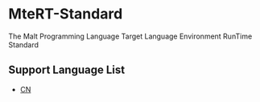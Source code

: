 # MteRT-Standard
The Malt Programming Language Target Language Environment RunTime Standard

## Support Language List
- [CN](/README_CN.md)
